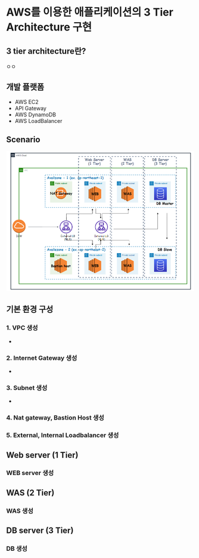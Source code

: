 # AWS를 이용한 애플리케이션의 3 Tier Architecture 구현
 
## 3 tier architecture란?
ㅇㅇ
  
## 개발 플랫폼
  - AWS EC2
  - API Gateway
  - AWS DynamoDB
  - AWS LoadBalancer

## Scenario
![image](https://github.com/Rosa1026/3-tier-architecture/blob/main/image/scenario.png)

## 기본 환경 구성
### 1. VPC 생성
 - 

### 2. Internet Gateway 생성
 - 

### 3. Subnet 생성
 -

### 4. Nat gateway, Bastion Host 생성

### 5. External, Internal Loadbalancer 생성

## Web server (1 Tier)
### WEB server 생성


## WAS (2 Tier)
### WAS 생성


## DB server (3 Tier)
### DB 생성
